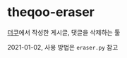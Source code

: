 # theqoo-eraser
 
 [더쿠](https://theqoo.net)에서 작성한 게시글, 댓글을 삭제하는 툴
 
 2021-01-02, 사용 방법은 `eraser.py` 참고